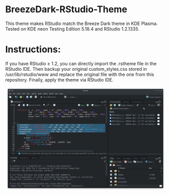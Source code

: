 # BreezeDark-RStudio-Theme
This theme makes RStudio match the Breeze Dark theme in KDE Plasma.
Tested on KDE neon Testing Edition 5.18.4 and RStudio 1.2.1335.

# Instructions:
If you have RStudio ≥ 1.2, you can directly import the .rstheme file in the RStudio IDE. Then backup your original custom_styles.css stored in /usr/lib/rstudio/www and replace the original file with the one from this repository.
Finally, apply the theme via RStudio IDE.

![Screenshot](Preview.png)

